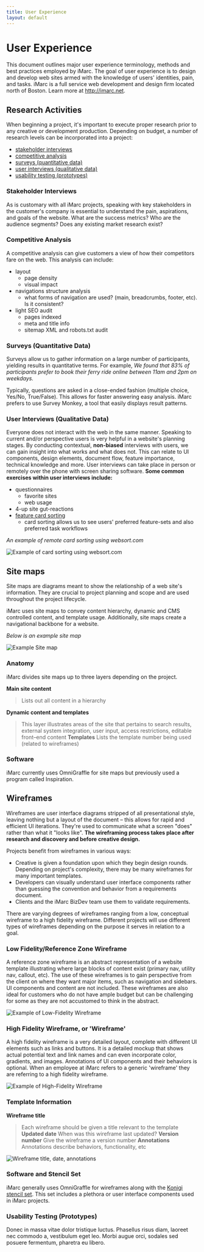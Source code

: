 ```yaml
---
title: User Experience
layout: default
---
```


# User Experience

This document outlines major user experience terminology, methods and best practices 
employed by iMarc. The goal of user experience is to design and develop web sites 
armed with the knowledge of users' identities, pain, and tasks. iMarc is a full service 
web development and design firm located north of Boston. Learn more at http://imarc.net.

## Research Activities

When beginning a project, it's important to execute proper research prior to any creative or
development production. Depending on budget, a number of research levels can be incorporated
into a project:

 - [stakeholder interviews](#StakeholderInterviews)
 - [competitive analysis](#CompetitiveAnalysis)
 - [surveys (quantitative data)](#SurveysQuantitativeData)
 - [user interviews (qualitative data)](#UserInterviewsQualitativeData)
 - [usability testing (prototypes)](#UsabilityTestingPrototypes)

### Stakeholder Interviews

As is customary with all iMarc projects, speaking with key stakeholders in the customer's
company is essential to understand the pain, aspirations, and goals of the website. What are
the success metrics? Who are the audience segments? Does any existing market research exist?

### Competitive Analysis

A competitive analysis can give customers a view of how their competitors fare on the web. 
This analysis can include:

- layout
  - page density
  - visual impact
- navigations structure analysis 
  - what forms of navigation are used? (main, breadcrumbs, footer, etc). Is it consistent?
- light SEO audit
  - pages indexed
  - meta and title info
  - sitemap XML and robots.txt audit 

### Surveys (Quantitative Data)

Surveys allow us to gather information on a large number of participants, yielding results in quantitative terms. For example, *We found that 83% of participants prefer to book their ferry ride online between 11am and 2pm on weekdays.*

Typically, questions are asked in a close-ended fashion (multiple choice, Yes/No, True/False). This allows for faster answering easy analysis. iMarc prefers to use Survey Monkey, a tool that easily displays result patterns.


### User Interviews (Qualitative Data)

Everyone does not interact with the web in the same manner. Speaking to current and/or 
perspective users is very helpful in a website's planning stages. By conducting contextual, 
**non-biased** interviews with users, we can gain insight into what works and what does not. This can relate 
to UI components, design elements, document flow, feature importance, technical knowledge and more. 
User interviews can take place in person or remotely over the phone with screen sharing software. 
**Some common exercises within user interviews include:**

- questionnaires
  - favorite sites
  - web usage
- 4-up site gut-reactions
- [feature card sorting](http://en.wikipedia.org/wiki/Card_sorting)
  - card sorting allows us to see users' preferred feature-sets and also preferred task workflows

*An example of remote card sorting using websort.com*

![Example of card sorting using websort.com](img/card_sort.jpg)






## Site maps

Site maps are diagrams meant to show the relationship of a web 
site's information. They are crucial to project planning and scope and are used 
throughout the project lifecycle. 

iMarc uses site maps to convey content hierarchy, dynamic and CMS controlled 
content, and template usage. Additionally, site maps create a navigational 
backbone for a website.

*Below is an example site map*

![Example Site map](img/sitemap.png)


### Anatomy

iMarc divides site maps up to three layers depending on the project. 

 **Main site content**
> Lists out all content in a hierarchy

 **Dynamic content and templates**
> This layer illustrates areas of the site that pertains to search results, external system integration, user input, access restrictions, editable front–end content
 **Templates**
> Lists the template number being used (related to wireframes)


### Software

iMarc currently uses OmniGraffle for site maps but previously used a program 
called Inspiration.


## Wireframes

Wireframes are user interface diagrams stripped of all presentational style, 
leaving nothing but a layout of the document – this allows for rapid and 
efficient UI iterations. They're used to communicate what a screen "does" 
rather than what it "looks like". **The wireframing process takes place after 
research and discovery and before creative design.** 

Projects benefit from wireframes in various ways: 

- Creative is given a foundation upon which they begin design rounds. Depending on project's complexity, there may be many wireframes for many important templates.
- Developers can visually understand user interface components rather than guessing the convention and behavior from a requirements document. 
- Clients and the iMarc BizDev team use them to validate requirements.

There are varying degrees of wireframes ranging from a low, conceptual wireframe to a high 
fidelity wireframe. Different projects will use different types of wireframes
depending on the purpose it serves in relation to a goal.

### Low Fidelity/Reference Zone Wireframe

A reference zone wireframe is an abstract representation of a website template illustrating 
where large blocks of content exist (primary nav, utility nav, callout, etc). The use of 
these wireframes is to gain perspective from the client on where they want major items,
such as navigation and sidebars. UI components and content are not included. These wireframes 
are also ideal for customers who do not have ample budget but can be challenging for some as
they are not accustomed to think in the abstract.

![Example of Low-Fidelity Wireframe](img/wireframe_reference.png)

### High Fidelity Wireframe, or 'Wireframe'

A high fidelity wireframe is a very detailed layout, complete with different UI
elements such as links and buttons. It is a detailed mockup that shows actual
potential text and link names and can even incorporate color, gradients, and 
images. Annotations of UI components and their behaviors is optional. When an 
employee at iMarc refers to a generic 'wireframe' they are referring to a high 
fidelity wireframe.

![Example of High-Fidelity Wireframe](img/wireframe.png)

### Template Information

 **Wireframe title**
> Each wireframe should be given a title relevant to the template
 **Updated date**
> When was this wireframe last updated?
 **Version number**
> Give the wireframe a version number
 **Annotations**
> Annotations describe behaviors, functionality, etc

![Wireframe title, date, annotations](img/wireframe_meta.png)

### Software and Stencil Set

iMarc generally uses OmniGraffle for wireframes along with the 
[Konigi stencil set](http://konigi.com/tools/omnigraffle-wireframe-stencils). 
This set includes a plethora or user interface components used in iMarc projects.



### Usability Testing (Prototypes)
Donec in massa vitae dolor tristique luctus. Phasellus risus diam, laoreet nec 
commodo a, vestibulum eget leo. Morbi augue orci, sodales sed posuere fermentum, pharetra eu libero.




